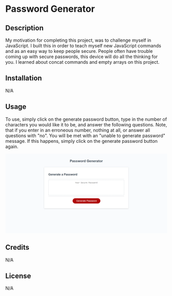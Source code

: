 # Password Generator 

## Description

My motivation for completing this project, was to challenge myself in JavaScript. I built this in order to teach myself new JavaScript commands and as an easy way to keep people secure. People often have trouble coming up with secure passwords, this device will do all the thinking for you. I learned about concat commands and empty arrays on this project. 


## Installation

N/A

## Usage
To use, simply click on the generate password button, type in the number of characters you would like it to be, and answer the following questions. Note, that if you enter in an erroneous number, nothing at all, or answer all questions with "no". You will be met with an "unable to generate password" message. If this happens, simply click on the generate password button again.

  ![Image of password generator](./assets/site.png)

## Credits
N/A

## License
N/A
